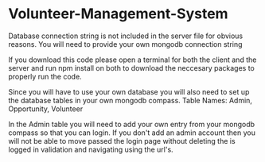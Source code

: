 # Volunteer-Management-System
Database connection string is not included in the server file for obvious reasons. 
You will need to provide your own mongodb connection string 

If you download this code please open a terminal for both the client and the server and run npm install on both
to download the neccesary packages to properly run the code.

Since you will have to use your own database you will also need to set up the database tables in your own mongodb compass. 
Table Names: Admin, Opportunity, Volunteer

In the Admin table you will need to add your own entry from your mongodb compass so that you can login.
If you don't add an admin account then you will not be able to move passed the login page without deleting the 
is logged in validation and navigating using the url's. 


